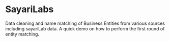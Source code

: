 # SayariLabs
Data cleaning and name matching of Business Entities from various sources including sayariLab data. A quick demo on how to perform the first round of entity matching.
